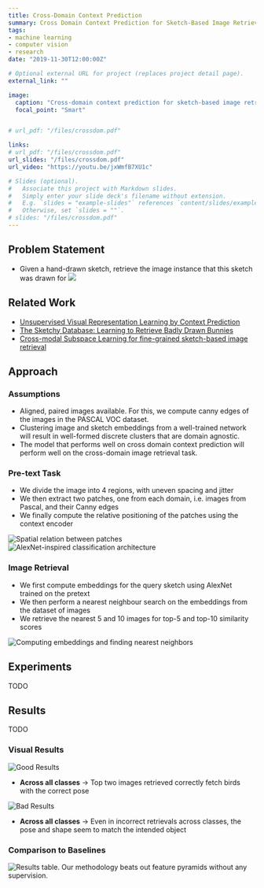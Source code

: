 ```yaml
---
title: Cross-Domain Context Prediction
summary: Cross Domain Context Prediction for Sketch-Based Image Retrieval
tags:
- machine learning
- computer vision
- research
date: "2019-11-30T12:00:00Z"

# Optional external URL for project (replaces project detail page).
external_link: ""

image:
  caption: "Cross-domain context prediction for sketch-based image retrieval"
  focal_point: "Smart"


# url_pdf: "/files/crossdom.pdf"

links:
# url_pdf: "/files/crossdom.pdf"
url_slides: "/files/crossdom.pdf"
url_video: "https://youtu.be/jxWmfB7XU1c"

# Slides (optional).
#   Associate this project with Markdown slides.
#   Simply enter your slide deck's filename without extension.
#   E.g. `slides = "example-slides"` references `content/slides/example-slides.md`.
#   Otherwise, set `slides = ""`.
# slides: "/files/crossdom.pdf"
---
```


## Problem Statement
- Given a hand-drawn sketch, retrieve the image instance that this sketch was drawn for
![](probstatement.png)

## Related Work
- [Unsupervised Visual Representation Learning by Context Prediction](https://arxiv.org/abs/1505.05192)
- [The Sketchy Database: Learning to Retrieve Badly Drawn Bunnies](http://sketchy.eye.gatech.edu/paper.pdf)
- [Cross-modal Subspace Learning for fine-grained sketch-based image retrieval](https://www.sciencedirect.com/science/article/abs/pii/S0925231217314364#!)

## Approach

### Assumptions
- Aligned, paired images available. For this, we compute canny edges of the images in the PASCAL VOC dataset.
- Clustering image and sketch embeddings from a well-trained network will result in well-formed discrete clusters that are domain agnostic.
- The model that performs well on cross domain context prediction will perform well on the cross-domain image retrieval task.

### Pre-text Task
- We divide the image into 4 regions, with uneven spacing and jitter
- We then extract two patches, one from each domain, i.e. images from Pascal, and their Canny edges
- We finally compute the relative positioning of the patches using the context encoder


![Spatial relation between patches](spatial.png)
![AlexNet-inspired classification architecture](classification.png)


### Image Retrieval
- We first compute embeddings for the query sketch using AlexNet trained on the pretext
- We then perform a nearest neighbour search on the embeddings from the dataset of images
- We retrieve the nearest 5 and 10 images for top-5 and top-10 similarity scores

![Computing embeddings and finding nearest neighbors](neighbors.png)


## Experiments
TODO

## Results
TODO

### Visual Results
![Good Results](visual1.png)
- **Across all classes** → Top two images retrieved correctly fetch birds with the correct pose

![Bad Results](visual2.png)
- **Across all classes** → Even in incorrect retrievals across classes, the pose and shape seem to match the intended object


### Comparison to Baselines
![Results table. Our methodology beats out feature pyramids without any supervision.](results_table.png)


